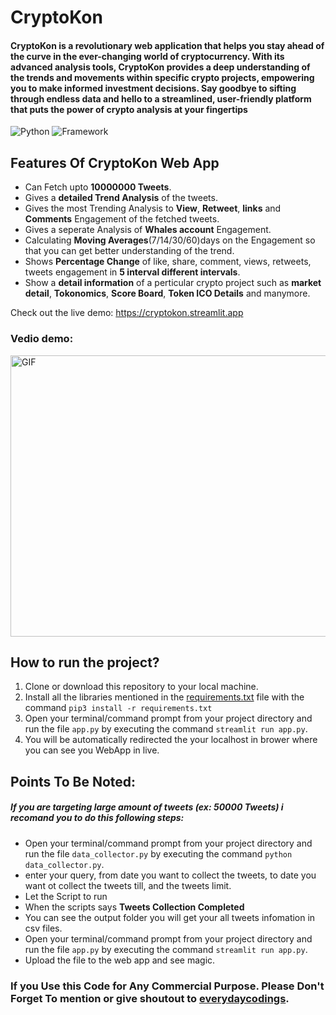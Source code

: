 # CryptoKon
#### CryptoKon is a revolutionary web application that helps you stay ahead of the curve in the ever-changing world of cryptocurrency. With its advanced analysis tools, CryptoKon provides a deep understanding of the trends and movements within specific crypto projects, empowering you to make informed investment decisions. Say goodbye to sifting through endless data and hello to a streamlined, user-friendly platform that puts the power of crypto analysis at your fingertips

![Python](https://img.shields.io/badge/Python-3.9-blueviolet)
![Framework](https://img.shields.io/badge/Framework-sreamlit-red)

## Features Of CryptoKon Web App
- Can Fetch upto **10000000 Tweets**.
- Gives a **detailed Trend Analysis** of the tweets.
- Gives the most Trending Analysis to **View**, **Retweet**, **links** and **Comments** Engagement of the fetched tweets.
- Gives a seperate Analysis of **Whales account** Engagement.
- Calculating **Moving Averages**(7/14/30/60)days on the Engagement so that you can get better understanding of the trend.
- Shows **Percentage Change** of like, share, comment, views, retweets, tweets engagement in **5 interval different intervals**.
- Show a **detail information** of a perticular crypto project such as **market detail**, **Tokonomics**, **Score Board**, **Token ICO Details** and manymore.

Check out the live demo: https://cryptokon.streamlit.app

### Vedio demo:
<p><img  alt="GIF" src="https://github.com/everydaycodings/Twitter-Sentimental-Analysis-WebApp/blob/master/files/app_demo.gif" width="800" height="450" /></p>

## How to run the project?

1. Clone or download this repository to your local machine.
2. Install all the libraries mentioned in the [requirements.txt](https://github.com/everydaycodings/CryptoKon/blob/master/requirements.txt) file with the command `pip3 install -r requirements.txt`
3. Open your terminal/command prompt from your project directory and run the file `app.py` by executing the command `streamlit run app.py`.
4. You will be automatically redirected the your localhost in brower where you can see you WebApp in live.

## Points To Be Noted: 
##### If you are targeting large amount of tweets (ex: 50000 Tweets) i recomand you to do this following steps:
- Open your terminal/command prompt from your project directory and run the file `data_collector.py` by executing the command `python data_collector.py`.
- enter your query, from date you want to collect the tweets, to date you want ot collect the tweets till, and the tweets limit.
- Let the Script to run
- When the scripts says **Tweets Collection Completed**
- You can see the output folder you will get your all tweets infomation in csv files.
- Open your terminal/command prompt from your project directory and run the file `app.py` by executing the command `streamlit run app.py`.
- Upload the file to the web app and see magic.

### If you Use this Code for Any Commercial Purpose. Please Don't Forget To mention or give shoutout to [everydaycodings](https://github.com/everydaycodings).